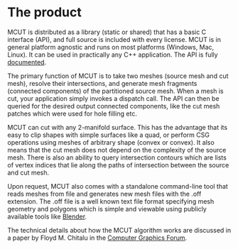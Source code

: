 # The product

MCUT is distributed as a library (static or shared) that has a basic C interface (API), and full source is included with every license. MCUT is in general platform agnostic and runs on most platforms (Windows, Mac, Linux). It can be used in practically any C++ application. The API is fully [documented](https://github.com/cutdigital/mcut-docs).

The primary function of MCUT is to take two meshes (source mesh and cut mesh), resolve their intersections, and generate mesh fragments (connected components) of the partitioned source mesh. When a mesh is cut, your application simply invokes a dispatch call. The API can then be queried for the desired output connected components, like the cut mesh patches which were used for hole filling etc.

MCUT can cut with any 2-manifold surface. This has the advantage that its easy to clip shapes with simple surfaces like a quad, or perform CSG operations using meshes of arbitrary shape (convex or convex). It also means that the cut mesh does not depend on the complexity of the source mesh. There is also an ability to query intersection contours which are lists of vertex indices that lie along the paths of intersection between the source and cut mesh.

Upon request, MCUT also comes with a standalone command-line tool that reads meshes from file and generates new mesh files with the .off extension. The .off file is a well known text file format specifying mesh geometry and polygons which is simple and viewable using publicly available tools like [Blender](https://www.blender.org/).

The technical details about how the MCUT algorithm works are discussed in a paper by Floyd M. Chitalu in the [Computer Graphics Forum](https://onlinelibrary.wiley.com/journal/14678659).